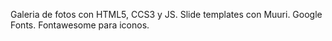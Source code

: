 Galeria de fotos con HTML5, CCS3 y JS.
Slide templates con Muuri.
Google Fonts.
Fontawesome para iconos.

